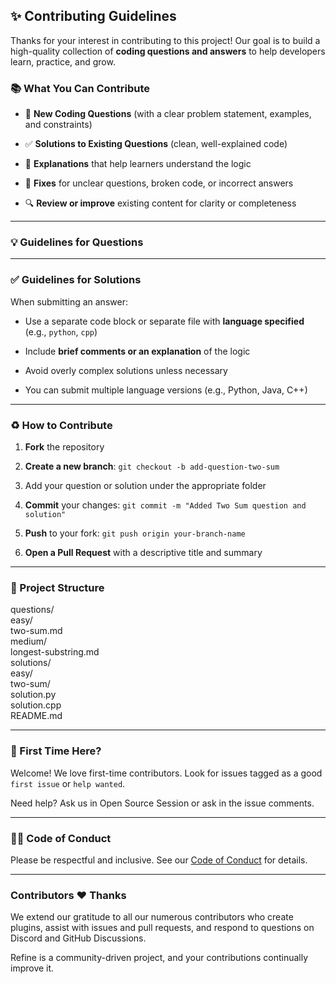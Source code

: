## **✨ Contributing Guidelines**

Thanks for your interest in contributing to this project\! Our goal is to build a high-quality collection of **coding questions and answers** to help developers learn, practice, and grow.

### **📚 What You Can Contribute**

* 🧠 **New Coding Questions** (with a clear problem statement, examples, and constraints)

* ✅ **Solutions to Existing Questions** (clean, well-explained code)

* 📝 **Explanations** that help learners understand the logic

* 🐛 **Fixes** for unclear questions, broken code, or incorrect answers

* 🔍 **Review or improve** existing content for clarity or completeness

---

### **💡 Guidelines for Questions**

---

### **✅ Guidelines for Solutions**

When submitting an answer:

* Use a separate code block or separate file with **language specified** (e.g., `python`, `cpp`)

* Include **brief comments or an explanation** of the logic

* Avoid overly complex solutions unless necessary

* You can submit multiple language versions (e.g., Python, Java, C++)

---

### **♻️ How to Contribute**

1. **Fork** the repository

2. **Create a new branch**: `git checkout -b add-question-two-sum`

3. Add your question or solution under the appropriate folder

4. **Commit** your changes: `git commit -m "Added Two Sum question and solution"`

5. **Push** to your fork: `git push origin your-branch-name`

6. **Open a Pull Request** with a descriptive title and summary

---

### **🎯 Project Structure**

questions/  
  easy/  
    two-sum.md  
  medium/  
    longest-substring.md  
solutions/  
  easy/  
    two-sum/  
      solution.py  
      solution.cpp  
      README.md

---

### **🧘 First Time Here?**

Welcome\! We love first-time contributors. Look for issues tagged as a good `first issue` or `help wanted`.

Need help? Ask us in Open Source Session or ask in the issue comments.

---

### **🧑‍💻 Code of Conduct**

Please be respectful and inclusive. See our [Code of Conduct](https://github.com/kunjgit/GameZone/blob/main/.github/CODE_OF_CONDUCT.md) for details.

---

### **Contributors ♥️ Thanks**

We extend our gratitude to all our numerous contributors who create plugins, assist with issues and pull requests, and respond to questions on Discord and GitHub Discussions.

Refine is a community-driven project, and your contributions continually improve it.

